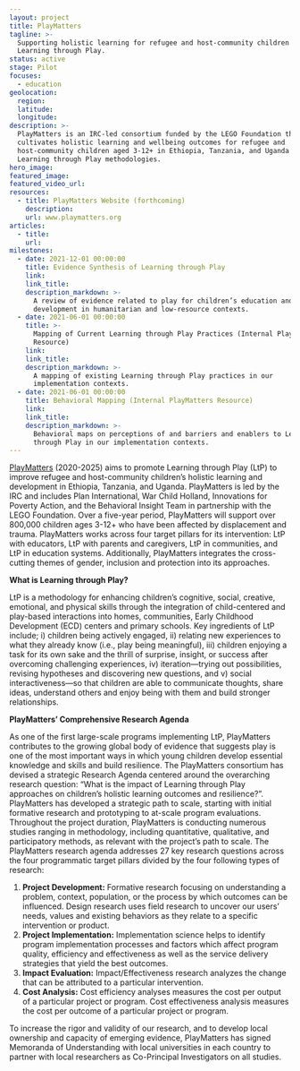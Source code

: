```yaml
---
layout: project
title: PlayMatters
tagline: >-
  Supporting holistic learning for refugee and host-community children through
  Learning through Play.
status: active
stage: Pilot
focuses:
  - education
geolocation:
  region:
  latitude:
  longitude:
description: >-
  PlayMatters is an IRC-led consortium funded by the LEGO Foundation that
  cultivates holistic learning and wellbeing outcomes for refugee and
  host-community children aged 3-12+ in Ethiopia, Tanzania, and Uganda through
  Learning through Play methodologies. 
hero_image:
featured_image:
featured_video_url:
resources:
  - title: PlayMatters Website (forthcoming)
    description:
    url: www.playmatters.org
articles:
  - title:
    url:
milestones:
  - date: 2021-12-01 00:00:00
    title: Evidence Synthesis of Learning through Play
    link:
    link_title:
    description_markdown: >-
      A review of evidence related to play for children’s education and
      development in humanitarian and low-resource contexts.​​​​
  - date: 2021-06-01 00:00:00
    title: >-
      Mapping of Current Learning through Play Practices (Internal PlayMatters
      Resource)
    link:
    link_title:
    description_markdown: >-
      A mapping of existing Learning through Play practices in our
      implementation contexts.
  - date: 2021-06-01 00:00:00
    title: Behavioral Mapping (Internal PlayMatters Resource)
    link:
    link_title:
    description_markdown: >-
      Behavioral maps on perceptions of and barriers and enablers to Learning
      through Play in our implementation contexts.
---
```

[PlayMatters](https://www.rescue.org/playmatters) (2020-2025) aims to promote Learning through Play (LtP) to improve refugee and host-community children’s holistic learning and development in Ethiopia, Tanzania, and Uganda. PlayMatters is led by the IRC and includes Plan International, War Child Holland, Innovations for Poverty Action, and the Behavioral Insight Team in partnership with the LEGO Foundation. Over a five-year period, PlayMatters will support over 800,000 children ages 3-12+ who have been affected by displacement and trauma. PlayMatters works across four target pillars for its intervention: LtP with educators, LtP with parents and caregivers, LtP in communities, and LtP in education systems. Additionally, PlayMatters integrates the cross-cutting themes of gender, inclusion and protection into its approaches.

**What is Learning through Play?**

LtP is a methodology for enhancing children’s cognitive, social, creative, emotional, and physical skills through the integration of child-centered and play-based interactions into homes, communities, Early Childhood Development (ECD) centers and primary schools. Key ingredients of LtP include; i) children being actively engaged, ii) relating new experiences to what they already know (i.e., play being meaningful), iii) children enjoying a task for its own sake and the thrill of surprise, insight, or success after overcoming challenging experiences, iv) iteration—trying out possibilities, revising hypotheses and discovering new questions, and v) social interactiveness—so that children are able to communicate thoughts, share ideas, understand others and enjoy being with them and build stronger relationships.

**PlayMatters’ Comprehensive Research Agenda**

As one of the first large-scale programs implementing LtP, PlayMatters contributes to the growing global body of evidence that suggests play is one of the most important ways in which young children develop essential knowledge and skills and build resilience. The PlayMatters consortium has devised a strategic Research Agenda centered around the overarching research question: “What is the impact of Learning through Play approaches on children’s holistic learning outcomes and resilience?”. PlayMatters has developed a strategic path to scale, starting with initial formative research and prototyping to at-scale program evaluations. Throughout the project duration, PlayMatters is conducting numerous studies ranging in methodology, including quantitative, qualitative, and participatory methods, as relevant with the project’s path to scale. The PlayMatters research agenda addresses 27 key research questions across the four programmatic target pillars divided by the four following types of research:

1. **Project Development:** Formative research focusing on understanding a problem, context, population, or the process by which outcomes can be influenced. Design research uses field research to uncover our users’ needs, values and existing behaviors as they relate to a specific intervention or product.
2. **Project Implementation:** Implementation science helps to identify program implementation processes and factors which affect program quality, efficiency and effectiveness as well as the service delivery strategies that yield the best outcomes.
3. **Impact Evaluation:** Impact/Effectiveness research analyzes the change that can be attributed to a particular intervention.&nbsp;
4. **Cost Analysis:** Cost efficiency analyses measures the cost per output of a particular project or program. Cost effectiveness analysis measures the cost per outcome of a particular project or program.

To increase the rigor and validity of our research, and to develop local ownership and capacity of emerging evidence, PlayMatters has signed Memoranda of Understanding with local universities in each country to partner with local researchers as Co-Principal Investigators on all studies.&nbsp;
